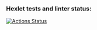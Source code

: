 ### Hexlet tests and linter status:
[![Actions Status](https://github.com/NoClaus/rails-project-lvl3/workflows/hexlet-check/badge.svg)](https://github.com/NoClaus/rails-project-lvl3/actions)
